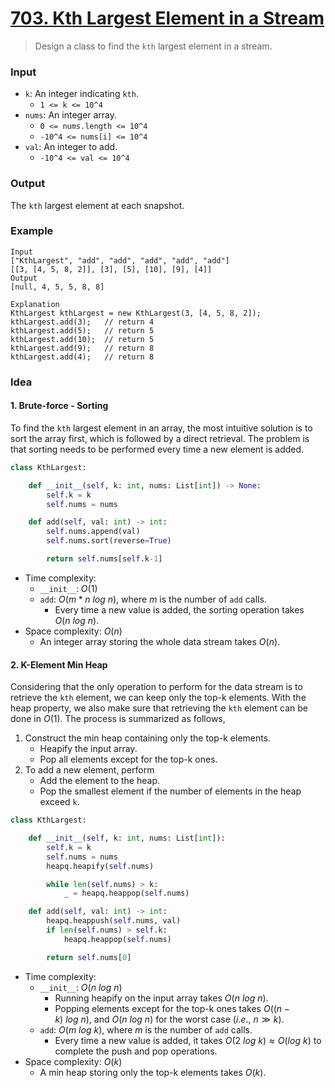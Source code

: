 # [703. Kth Largest Element in a Stream](https://leetcode.com/problems/kth-largest-element-in-a-stream/)
> Design a class to find the `kth` largest element in a stream.
### Input
* `k`: An integer indicating `kth`.
	* `1 <= k <= 10^4`
* `nums`: An integer array.
	* `0 <= nums.length <= 10^4`
	* `-10^4 <= nums[i] <= 10^4`
* `val`:  An integer to add.
	* `-10^4 <= val <= 10^4`
### Output
The `kth` largest element at each snapshot.
### Example
```
Input
["KthLargest", "add", "add", "add", "add", "add"]
[[3, [4, 5, 8, 2]], [3], [5], [10], [9], [4]]
Output
[null, 4, 5, 5, 8, 8]

Explanation
KthLargest kthLargest = new KthLargest(3, [4, 5, 8, 2]);
kthLargest.add(3);   // return 4
kthLargest.add(5);   // return 5
kthLargest.add(10);  // return 5
kthLargest.add(9);   // return 8
kthLargest.add(4);   // return 8
```
### Idea
#### 1. Brute-force - Sorting
To find the `kth` largest element in an array, the most intuitive solution is to sort the array first, which is followed by a direct retrieval. The problem is that sorting needs to be performed every time a new element is added.
```python
class KthLargest:

    def __init__(self, k: int, nums: List[int]) -> None:
        self.k = k
        self.nums = nums

    def add(self, val: int) -> int:
        self.nums.append(val)
        self.nums.sort(reverse=True)

        return self.nums[self.k-1]
```
* Time complexity:
	* `__init__`: $O(1)$
	* `add`: $O(m*n\ log\ n)$, where $m$ is the number of `add` calls.
		* Every time a new value is added, the sorting operation takes $O(n\ log\ n)$.
* Space complexity: $O(n)$
	* An integer array storing the whole data stream takes $O(n)$.
#### 2. K-Element Min Heap
Considering that the only operation to perform for the data stream is to retrieve the `kth` element, we can keep only the top-k elements. With the heap property, we also make sure that retrieving the `kth` element can be done in $O(1)$. The process is summarized as follows,
1. Construct the min heap containing only the top-k elements.
	* Heapify the input array.
	* Pop all elements except for the top-k ones.
2. To add a new element, perform
	* Add the element to the heap.
	* Pop the smallest element if the number of elements in the heap exceed `k`.
```python
class KthLargest:

    def __init__(self, k: int, nums: List[int]):
        self.k = k
        self.nums = nums
        heapq.heapify(self.nums)

        while len(self.nums) > k:
            _ = heapq.heappop(self.nums)

    def add(self, val: int) -> int:
        heapq.heappush(self.nums, val)
        if len(self.nums) > self.k:
            heapq.heappop(self.nums)

        return self.nums[0]
```
* Time complexity:
	*  `__init__`: $O(n\ log\ n)$
		* Running heapify on the input array takes $O(n\ log\ n)$.
		* Popping elements except for the top-k ones takes $O((n-k)\ log\ n)$, and $O(n\ log\ n)$ for the worst case ($i.e.,$ $n \gg k$).
	* `add`: $O(m\ log\ k)$, where $m$ is the number of `add` calls.
		* Every time a new value is added, it takes $O(2\ log\ k) \approx O(log\ k)$ to complete the push and pop operations.
* Space complexity: $O(k)$
	* A min heap storing only the top-k elements takes $O(k)$.
